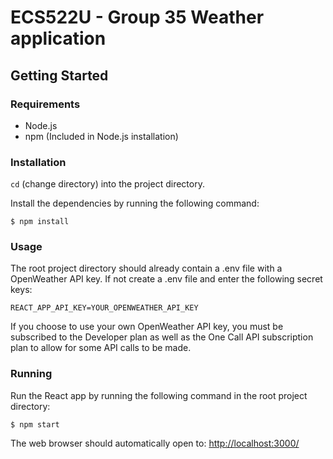 # ECS522U - Group 35 Weather application

## Getting Started

### Requirements

- Node.js
- npm (Included in Node.js installation)

### Installation

`cd` (change directory) into the project directory.

Install the dependencies by running the following command:

```
$ npm install
```

### Usage

The root project directory should already contain a .env file with a OpenWeather API key. If not create a .env file and enter the following secret keys:

```env
REACT_APP_API_KEY=YOUR_OPENWEATHER_API_KEY
```

If you choose to use your own OpenWeather API key, you must be subscribed to the Developer plan as well as the One Call API subscription plan to allow for some API calls to be made.

### Running

Run the React app by running the following command in the root project directory:

```
$ npm start
```

The web browser should automatically open to: [http://localhost:3000/](http://localhost:3000)
